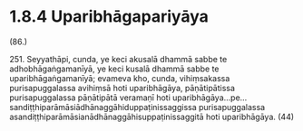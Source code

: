 # 1.8.4 Uparibhāgapariyāya

(86.)

251\. Seyyathāpi, cunda, ye keci akusalā dhammā sabbe te adhobhāgaṅgamanīyā, ye keci kusalā dhammā sabbe te uparibhāgaṅgamanīyā; evameva kho, cunda, vihiṃsakassa purisapuggalassa avihiṃsā hoti uparibhāgāya, pāṇātipātissa purisapuggalassa pāṇātipātā veramaṇī hoti uparibhāgāya…pe…  sandiṭṭhiparāmāsiādhānaggāhiduppaṭinissaggissa purisapuggalassa asandiṭṭhiparāmāsianādhānaggāhisuppaṭinissaggitā hoti uparibhāgāya. (44)
